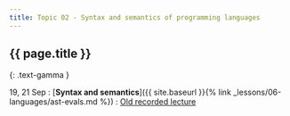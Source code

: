 ```yaml
---
title: Topic 02 - Syntax and semantics of programming languages
---
```


## {{ page.title }}
{: .text-gamma }

19, 21 Sep
: [**Syntax and semantics**]({{ site.baseurl }}{% link _lessons/06-languages/ast-evals.md %})
  : [Old recorded lecture](https://www.youtube.com/playlist?list=PLeIbBi3CwMZzxem8S2aFUUqD5zkaWXYLB)
